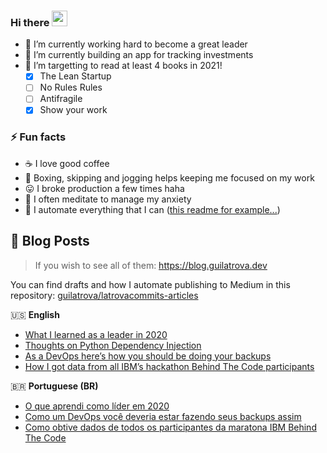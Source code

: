 ### Hi there <a href="https://www.gautamkrishnar.com/"><img src="https://media.giphy.com/media/hvRJCLFzcasrR4ia7z/giphy.gif" width="25px"></a>

- 🎯 I’m currently working hard to become a great leader
- 💱 I’m currently building an app for tracking investments
- 🌱 I’m targetting to read at least 4 books in 2021!
   - [x] The Lean Startup
   - [ ] No Rules Rules
   - [ ] Antifragile
   - [x] Show your work

### ⚡ Fun facts

- ☕ I love good coffee
- 🥊 Boxing, skipping and jogging helps keeping me focused on my work
- 😛 I broke production a few times haha
- 🧘 I often meditate to manage my anxiety
- 🤖 I automate everything that I can ([this readme for example...](https://github.com/guilatrova/guilatrova))


## 📝 Blog Posts

> If you wish to see all of them: https://blog.guilatrova.dev

You can find drafts and how I automate publishing to Medium in this repository: [guilatrova/latrovacommits-articles](https://github.com/guilatrova/latrovacommits-articles)

🇺🇸 **English**
<!-- MEDIUM:START -->
- [What I learned as a leader in 2020](https://medium.com/@latrovacommits/what-i-learned-as-a-leader-in-2020-5523f7774019?source=rss-317db4527c7b------2)
- [Thoughts on Python Dependency Injection](https://medium.com/@latrovacommits/thoughts-on-python-dependency-injection-e0facc420888?source=rss-317db4527c7b------2)
- [As a DevOps here’s how you should be doing your backups](https://medium.com/@latrovacommits/as-a-devops-heres-how-you-should-be-doing-your-backups-f2ca3b5af71f?source=rss-317db4527c7b------2)
- [How I got data from all IBM’s hackathon Behind The Code participants](https://medium.com/@latrovacommits/how-i-got-data-from-all-ibms-hackathon-behind-the-code-participants-a9d1899a236?source=rss-317db4527c7b------2)
<!-- MEDIUM:END -->

🇧🇷 **Portuguese (BR)**
<!-- MEDIUM-BR:START -->
- [O que aprendi como líder em 2020](https://medium.com/@guilatrova/o-que-aprendi-como-l%C3%ADder-em-2020-39b125f7176b?source=rss-d7e46d8b9f7b------2)
- [Como um DevOps você deveria estar fazendo seus backups assim](https://medium.com/@guilatrova/como-um-devops-voc%C3%AA-deveria-estar-fazendo-seus-backups-assim-517ad7c1b3c6?source=rss-d7e46d8b9f7b------2)
- [Como obtive dados de todos os participantes da maratona IBM Behind The Code](https://medium.com/@guilatrova/como-obtive-dados-de-todos-os-participantes-da-maratona-ibm-behind-the-code-fd2038f5a187?source=rss-d7e46d8b9f7b------2)
<!-- MEDIUM-BR:END -->
